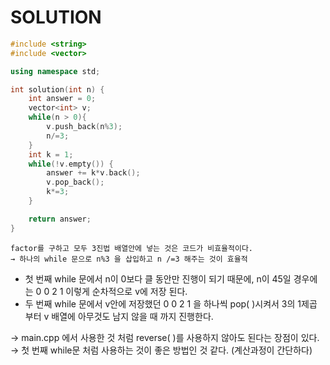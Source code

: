 # SOLUTION

```c++
#include <string>
#include <vector>

using namespace std;

int solution(int n) {
    int answer = 0;
    vector<int> v;
    while(n > 0){
        v.push_back(n%3);
        n/=3;
    }
    int k = 1;
    while(!v.empty()) {
        answer += k*v.back();
        v.pop_back();
        k*=3;
    }

    return answer;
}
```

~~~
factor를 구하고 모두 3진법 배열안에 넣는 것은 코드가 비효율적이다. 
→ 하나의 while 문으로 n%3 을 삽입하고 n /=3 해주는 것이 효율적 
~~~

* 첫 번째 while 문에서 n이 0보다 클 동안만 진행이 되기 때문에, n이 45일 경우에는 0 0 2 1 이렇게 순차적으로 v에 저장 된다. 
* 두 번째 while 문에서 v안에 저장했던 0 0 2 1 을 하나씩 pop( )시켜서 3의 1제곱 부터 v 배열에 아무것도 남지 않을 때 까지 진행한다. 

→ main.cpp 에서 사용한 것 처럼 reverse( )를 사용하지 않아도 된다는 장점이 있다. <br>
→ 첫 번째 while문 처럼 사용하는 것이 좋은 방법인 것 같다. (계산과정이 간단하다)<br>
